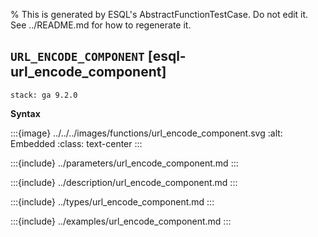 % This is generated by ESQL's AbstractFunctionTestCase. Do not edit it. See ../README.md for how to regenerate it.

## `URL_ENCODE_COMPONENT` [esql-url_encode_component]
```{applies_to}
stack: ga 9.2.0
```

**Syntax**

:::{image} ../../../images/functions/url_encode_component.svg
:alt: Embedded
:class: text-center
:::


:::{include} ../parameters/url_encode_component.md
:::

:::{include} ../description/url_encode_component.md
:::

:::{include} ../types/url_encode_component.md
:::

:::{include} ../examples/url_encode_component.md
:::
